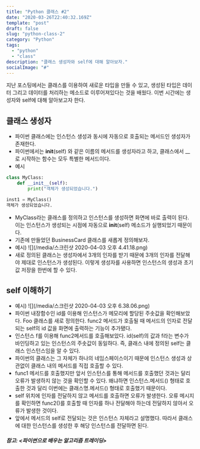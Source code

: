 ```yaml
---
title: "Python 클래스 #2"
date: "2020-03-26T22:40:32.169Z"
template: "post"
draft: false
slug: "python-class-2"
category: "Python"
tags:
  - "python"
  - "class"
description: "클래스 생성자와 self에 대해 알아보자."
socialImage: "#"
---
```


지난 포스팅에서는 클래스를 이용하여 새로운 타입을 만들 수 있고, 생성된 타입은 데이터 그리고 데이터를 처리하는 메소드로 이루어져있다는 것을 배웠다. 이번 시간에는 생성자와 self에 대해 알아보고자 한다.    

## 클래스 생성자   
- 파이썬 클래스에는 인스턴스 생성과 동시에 자동으로 호출되는 메서드인 생성자가 존재한다. 
- 파이썬에서는 __init__(self) 와 같은 이름의 메서드를 생성자라고 하고, 클래스에서 __로 시작하는 함수는 모두 특별한 메서드이다. 
- 예시
```python
class MyClass:
    def __init__(self):
        print("객체가 생성되었습니다.")

inst1 = MyClass()
객체가 생성되었습니다.
```   
- MyClass라는 클래스를 정의하고 인스턴스를 생성하면 화면에 바로 출력이 된다. 이는 인스턴스가 생성되는 시점에 자동으로 __init__(self) 메소드가 실행되었기 때문이다. 
- 기존에 만들었던 BusinessCard 클래스를 새롭게 정의해보자. 
- 예시)
![](/media/스크린샷 2020-04-03 오후 4.41.18.png)
- 새로 정의된 클래스는 생성자에서 3개의 인자를 받기 때문에 3개의 인자를 전달해야 제대로 인스턴스가 생성된다. 이렇게 생성자를 사용하면 인스턴스의 생성과 초기값 저장을 한번에 할 수 있다. 

## self 이해하기   
- 예시)
![](/media/스크린샷 2020-04-03 오후 6.38.06.png)
- 파이썬 내장함수인 id를 이용해 인스턴스가 메모리에 할당된 주솟값을 확인해보았다. Foo 클래스를 새로 정의한다. func2 메서드가 호출될 때 메서드의 인자로 전달되는 self의 id 값을 화면에 출력하는 기능이 추가됐다.
- 인스턴스 f를 이용해 func2메서드를 호출해보았다. id(self)의 값과 f라는 변수가 바인딩하고 있는 인스턴스의 주솟값이 동일하다. 즉, 클래스 내에 정의된 self는 클래스 인스턴스임을 알 수 있다. 
- 파이썬의 클래스는 그 자체가 하나의 네임스페이스이기 때문에 인스턴스 생성과 상관없이 클래스 내의 메서드를 직접 호출할 수 있다.   
- func1 메서드를 호출했지만 앞서 인스턴스를 통해 메서드를 호출했던 것과는 달리 오류가 발생하지 않는 것을 확인할 수 있다. 왜냐하면 인스턴스.메서드() 형태로 호출한 것과 달리 이번에는 클래스명.메서드() 형태로 호출했기 때문이다.
- self 위치에 인자를 전달하지 않고 메서드를 호출하면 오류가 발생한다. 오류 메시지를 확인하면 func2()를 호출할 때 인자를 하나 전달해야 하는데 전달하지 않아서 오류가 발생한 것이다.
- 앞에서 메서드의 self로 전달되는 것은 인스턴스 자체라고 설명했다. 따라서 클래스에 대한 인스턴스를 생성한 후 해당 인스턴스를 전달하면 된다.

##### 참고: <파이썬으로 배우는 알고리즘 트레이딩>


